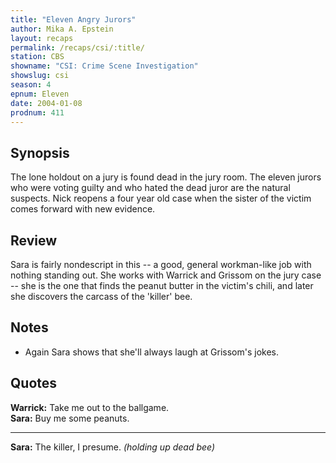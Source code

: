```yaml
---
title: "Eleven Angry Jurors"
author: Mika A. Epstein
layout: recaps
permalink: /recaps/csi/:title/
station: CBS
showname: "CSI: Crime Scene Investigation"
showslug: csi
season: 4
epnum: Eleven
date: 2004-01-08
prodnum: 411
---
```


## Synopsis

The lone holdout on a jury is found dead in the jury room. The eleven jurors who were voting guilty and who hated the dead juror are the natural suspects. Nick reopens a four year old case when the sister of the victim comes forward with new evidence.

## Review

Sara is fairly nondescript in this -- a good, general workman-like job with nothing standing out. She works with Warrick and Grissom on the jury case -- she is the one that finds the peanut butter in the victim's chili, and later she discovers the carcass of the 'killer' bee.

## Notes

* Again Sara shows that she'll always laugh at Grissom's jokes.

## Quotes

**Warrick:** Take me out to the ballgame.\
**Sara:** Buy me some peanuts.

- - -

**Sara:** The killer, I presume. _(holding up dead bee)_
